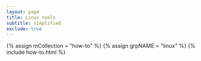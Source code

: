 ```yaml
---
layout: page
title: Linux tools
subtitle: simplified
exclude: true
---
```


<div class="how-to">
{% assign mCollection = "how-to" %}
{% assign grpNAME = "linux" %}
{% include how-to.html %}
</div>